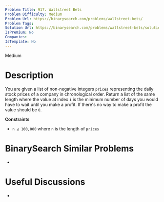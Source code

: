 ```yaml
---
Problem Title: 917. Wallstreet Bets
Problem Difficulty: Medium
Problem Url: https://binarysearch.com/problems/wallstreet-bets/
Problem Tags: 
Solution Url: https://binarysearch.com/problems/wallstreet-bets/solutions/
IsPremium: No
Companies: 
IsTemplate: No
---
```


<span style="color: ;">Medium</span>

# Description

You are given a list of non-negative integers `prices` representing the daily stock prices of a company in chronological order. Return a list of the same length where the value at index `i` is the minimum number of days you would have to wait until you make a profit. If there's no way to make a profit the value should be `0`.

**Constraints**
- `n ≤ 100,000` where `n` is the length of `prices`

# BinarySearch Similar Problems

- []()

# Useful Discussions

- []()
